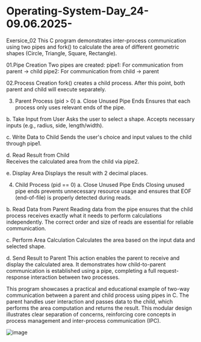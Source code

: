 # Operating-System-Day_24-09.06.2025-

Exersice_02 
This C program demonstrates inter-process communication using two pipes and fork() to calculate the area of different geometric shapes (Circle, Triangle, Square, Rectangle).

01.Pipe Creation
    Two pipes are created:
      pipe1: For communication from parent → child
      pipe2: For communication from child → parent

02.Process Creation
    fork() creates a child process.
    After this point, both parent and child will execute separately.
      
03. Parent Process (pid > 0)
 a. Close Unused Pipe Ends
        Ensures that each process only uses relevant ends of the pipe.

 b. Take Input from User
        Asks the user to select a shape.
        Accepts necessary inputs (e.g., radius, side, length/width).
 
 c. Write Data to Child
       Sends the user's choice and input values to the child through pipe1.

 d. Read Result from Child   
       Receives the calculated area from the child via pipe2.

 e. Display Area
       Displays the result with 2 decimal places.


04. Child Process (pid == 0)
  a. Close Unused Pipe Ends
         Closing unused pipe ends prevents unnecessary resource usage and ensures that EOF (end-of-file) is properly detected during reads.


 b.  Read Data from Parent
         Reading data from the pipe ensures that the child process receives exactly what it needs to perform calculations independently. The correct order and size of reads are essential for reliable communication.

c.  Perform Area Calculation
         Calculates the area based on the input data and selected shape.

d. Send Result to Parent
         This action enables the parent to receive and display the calculated area. It demonstrates how child-to-parent communication is established using a pipe, completing a full request-response interaction between two processes. 



This program showcases a practical and educational example of two-way communication between a parent and child process using pipes in C. The parent handles user interaction and passes data to the child, which performs the area computation and returns the result. This modular design illustrates clear separation of concerns, reinforcing core concepts in process management and inter-process communication (IPC).


![image](https://github.com/user-attachments/assets/4c745217-36db-420f-9382-2309aff82f62)

